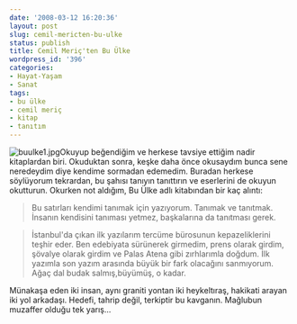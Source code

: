 ```yaml
---
date: '2008-03-12 16:20:36'
layout: post
slug: cemil-mericten-bu-ulke
status: publish
title: Cemil Meriç'ten Bu Ülke
wordpress_id: '396'
categories:
- Hayat-Yaşam
- Sanat
tags:
- bu ülke
- cemil meriç
- kitap
- tanıtım
---
```


![buulke1.jpg](http://blog.arsln.org/image/buulke1.jpg)Okuyup beğendiğim ve herkese tavsiye ettiğim nadir kitaplardan biri. Okuduktan sonra, keşke daha önce okusaydım bunca sene neredeydim diye kendime sormadan edemedim. Buradan herkese söylüyorum tekrardan, bu şahısı tanıyın tanıttırın ve eserlerini de okuyun okutturun. Okurken not aldığım, Bu Ülke adlı kitabından bir kaç alıntı:



> Bu satırları kendimi tanımak için yazıyorum. Tanımak ve tanıtmak. İnsanın kendisini tanıması yetmez, başkalarına da tanıtması gerek. 







> İstanbul'da çıkan ilk yazılarım tercüme bürosunun kepazeliklerini teşhir eder. Ben edebiyata sürünerek girmedim, prens olarak girdim, şövalye olarak girdim ve Palas Atena gibi zırhlarımla doğdum. İlk yazımla son yazım arasında büyük bir fark olacağını sanmıyorum. Ağaç dal budak salmış,büyümüş, o kadar. 






> 
Münakaşa eden iki insan, aynı graniti yontan iki heykeltıraş, hakikati arayan iki yol arkadaşı. Hedefi, tahrip değil, terkiptir bu kavganın. Mağlubun muzaffer olduğu tek yarış...






